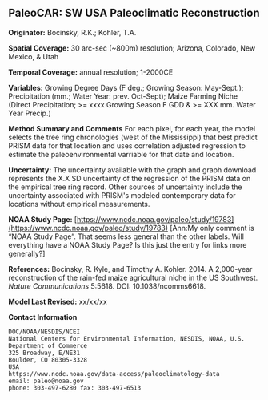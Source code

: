 ## PaleoCAR: SW USA Paleoclimatic Reconstruction

**Originator:** Bocinsky, R.K.; Kohler, T.A.

**Spatial Coverage:** 30 arc-sec (~800m) resolution; Arizona, Colorado, New Mexico, & Utah

**Temporal Coverage:** annual resolution; 1-2000CE

**Variables:** Growing Degree Days (F deg.; Growing Season: May-Sept.); Precipitation (mm.; Water Year: prev. Oct-Sept); Maize Farming Niche (Direct Precipitation; >= xxxx Growing Season F GDD & >= XXX mm. Water Year Precip.)

**Method Summary and Comments** For each pixel, for each year, the model selects the tree ring chronologies (west of the Mississippi) that best predict PRISM data for that location and uses correlation adjusted regression to estimate the paleoenvironmental varriable for that date and location.

**Uncertainty:** The uncertainty available with the graph and graph download represents the X.X SD uncertainty of the regression of the PRISM data on the empirical tree ring record. Other sources of uncertainty include the uncertainty associated with PRISM's modeled contemporary data for locations without empirical measurements. 

**NOAA Study Page:** [https://www.ncdc.noaa.gov/paleo/study/19783](https://www.ncdc.noaa.gov/paleo/study/19783) \[Ann:My only comment is “NOAA Study Page”. That seems less general than the other labels. Will everything have a NOAA Study Page? Is this just the entry for links more generally?]

**References:** Bocinsky, R. Kyle, and Timothy A. Kohler. 2014. A 2,000-year reconstruction of the rain-fed maize agricultural niche in the US Southwest. _Nature Communications_ 5:5618. DOI: 10.1038/ncomms6618.

**Model Last Revised:** xx/xx/xx

**Contact Information**
```
DOC/NOAA/NESDIS/NCEI
National Centers for Environmental Information, NESDIS, NOAA, U.S. Department of Commerce
325 Broadway, E/NE31
Boulder, CO 80305-3328
USA
https://www.ncdc.noaa.gov/data-access/paleoclimatology-data
email: paleo@noaa.gov
phone: 303-497-6280 fax: 303-497-6513
```
